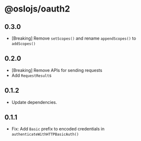 # @oslojs/oauth2

## 0.3.0

- [Breaking] Remove `setScopes()` and rename `appendScopes()` to `addScopes()`

## 0.2.0

- [Breaking] Remove APIs for sending requests
- Add `RequestResult`s

## 0.1.2

- Update dependencies.

## 0.1.1

- Fix: Add `Basic` prefix to encoded credentials in `authenticateWithHTTPBasicAuth()`
